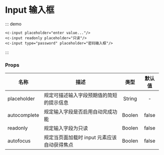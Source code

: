 # Input 输入框

::: demo

```vue
<c-input placeholder="enter value..."/>
<c-input readonly placeholder="只读"/>
<c-input type="password" placeholder="密码输入框"/>
```
:::

### Props

| 名称 | 描述 | 类型 | 默认值 |
| ------ | ------ | :------: | :------: |
| placeholder | 规定可描述输入字段预期值的简短的提示信息 | String | - |
| autocomplete | 规定输入字段是否启用自动完成功能 | Boolen | false |
| readonly | 规定输入字段为只读 | Boolen | false |
| autofocus | 规定当页面加载时 input 元素应该自动获得焦点 | Boolen | false |